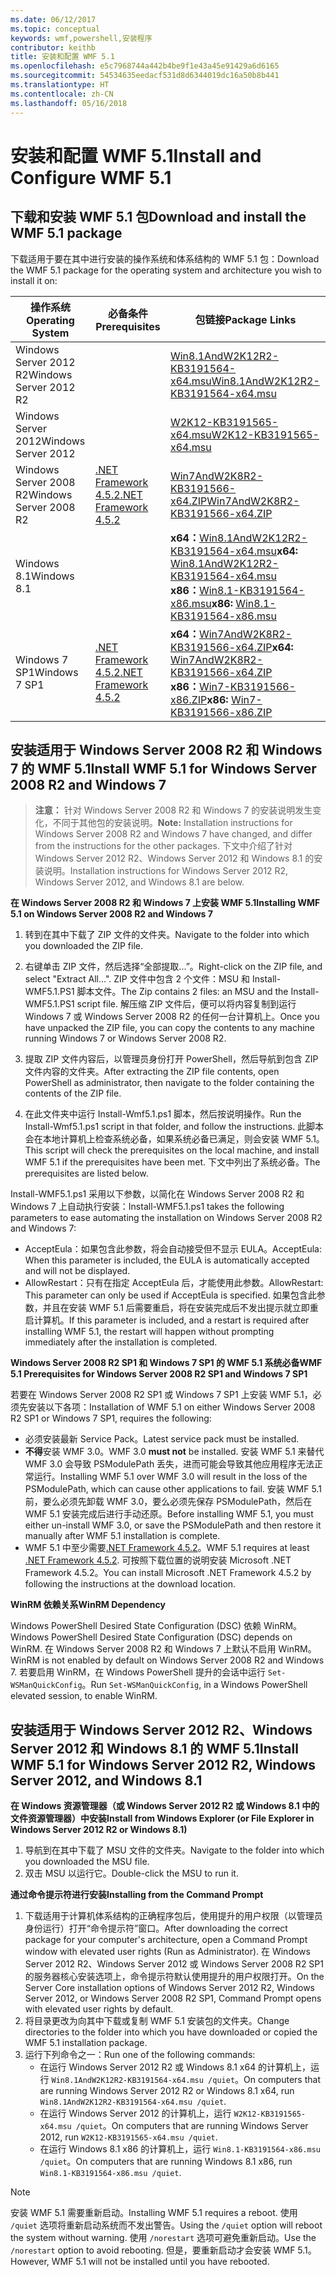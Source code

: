```yaml
---
ms.date: 06/12/2017
ms.topic: conceptual
keywords: wmf,powershell,安装程序
contributor: keithb
title: 安装和配置 WMF 5.1
ms.openlocfilehash: e5c7968744a442b4be9f1e43a45e91429a6d6165
ms.sourcegitcommit: 54534635eedacf531d8d6344019dc16a50b8b441
ms.translationtype: HT
ms.contentlocale: zh-CN
ms.lasthandoff: 05/16/2018
---
```

# <a name="install-and-configure-wmf-51"></a><span data-ttu-id="93cc3-103">安装和配置 WMF 5.1</span><span class="sxs-lookup"><span data-stu-id="93cc3-103">Install and Configure WMF 5.1</span></span> #


## <a name="download-and-install-the-wmf-51-package"></a><span data-ttu-id="93cc3-104">下载和安装 WMF 5.1 包</span><span class="sxs-lookup"><span data-stu-id="93cc3-104">Download and install the WMF 5.1 package</span></span>

<span data-ttu-id="93cc3-105">下载适用于要在其中进行安装的操作系统和体系结构的 WMF 5.1 包：</span><span class="sxs-lookup"><span data-stu-id="93cc3-105">Download the WMF 5.1 package for the operating system and architecture you wish to install it on:</span></span>

| <span data-ttu-id="93cc3-106">操作系统</span><span class="sxs-lookup"><span data-stu-id="93cc3-106">Operating System</span></span>       | <span data-ttu-id="93cc3-107">必备条件</span><span class="sxs-lookup"><span data-stu-id="93cc3-107">Prerequisites</span></span>           | <span data-ttu-id="93cc3-108">包链接</span><span class="sxs-lookup"><span data-stu-id="93cc3-108">Package Links</span></span>                          |
|------------------------|-------------------------|----------------------------------------|
| <span data-ttu-id="93cc3-109">Windows Server 2012 R2</span><span class="sxs-lookup"><span data-stu-id="93cc3-109">Windows Server 2012 R2</span></span> |                         | <span data-ttu-id="93cc3-110">[Win8.1AndW2K12R2-KB3191564-x64.msu][]</span><span class="sxs-lookup"><span data-stu-id="93cc3-110">[Win8.1AndW2K12R2-KB3191564-x64.msu][]</span></span> |
| <span data-ttu-id="93cc3-111">Windows Server 2012</span><span class="sxs-lookup"><span data-stu-id="93cc3-111">Windows Server 2012</span></span>    |                         | <span data-ttu-id="93cc3-112">[W2K12-KB3191565-x64.msu][]</span><span class="sxs-lookup"><span data-stu-id="93cc3-112">[W2K12-KB3191565-x64.msu][]</span></span>            |
| <span data-ttu-id="93cc3-113">Windows Server 2008 R2</span><span class="sxs-lookup"><span data-stu-id="93cc3-113">Windows Server 2008 R2</span></span> | <span data-ttu-id="93cc3-114">[.NET Framework 4.5.2][]</span><span class="sxs-lookup"><span data-stu-id="93cc3-114">[.NET Framework 4.5.2][]</span></span>| <span data-ttu-id="93cc3-115">[Win7AndW2K8R2-KB3191566-x64.ZIP][]</span><span class="sxs-lookup"><span data-stu-id="93cc3-115">[Win7AndW2K8R2-KB3191566-x64.ZIP][]</span></span>    |
| <span data-ttu-id="93cc3-116">Windows 8.1</span><span class="sxs-lookup"><span data-stu-id="93cc3-116">Windows 8.1</span></span>            |                         | <span data-ttu-id="93cc3-117">**x64：**[Win8.1AndW2K12R2-KB3191564-x64.msu][]</span><span class="sxs-lookup"><span data-stu-id="93cc3-117">**x64:** [Win8.1AndW2K12R2-KB3191564-x64.msu][]</span></span></br><span data-ttu-id="93cc3-118">**x86：**[Win8.1-KB3191564-x86.msu][]</span><span class="sxs-lookup"><span data-stu-id="93cc3-118">**x86:** [Win8.1-KB3191564-x86.msu][]</span></span> |
| <span data-ttu-id="93cc3-119">Windows 7 SP1</span><span class="sxs-lookup"><span data-stu-id="93cc3-119">Windows 7 SP1</span></span>          | <span data-ttu-id="93cc3-120">[.NET Framework 4.5.2][]</span><span class="sxs-lookup"><span data-stu-id="93cc3-120">[.NET Framework 4.5.2][]</span></span>| <span data-ttu-id="93cc3-121">**x64：**[Win7AndW2K8R2-KB3191566-x64.ZIP][]</span><span class="sxs-lookup"><span data-stu-id="93cc3-121">**x64:** [Win7AndW2K8R2-KB3191566-x64.ZIP][]</span></span></br><span data-ttu-id="93cc3-122">**x86：**[Win7-KB3191566-x86.ZIP][]</span><span class="sxs-lookup"><span data-stu-id="93cc3-122">**x86:** [Win7-KB3191566-x86.ZIP][]</span></span> |

[.NET Framework 4.5.2]: https://www.microsoft.com/download/details.aspx?id=42642
[W2K12-KB3191565-x64.msu]: https://go.microsoft.com/fwlink/?linkid=839513
[Win7-KB3191566-x86.ZIP]: https://go.microsoft.com/fwlink/?linkid=839522
[Win7AndW2K8R2-KB3191566-x64.ZIP]: https://go.microsoft.com/fwlink/?linkid=839523
[Win8.1-KB3191564-x86.msu]: https://go.microsoft.com/fwlink/?linkid=839521
[Win8.1AndW2K12R2-KB3191564-x64.msu]: https://go.microsoft.com/fwlink/?linkid=839516

## <a name="install-wmf-51-for-windows-server-2008-r2-and-windows-7"></a><span data-ttu-id="93cc3-129">安装适用于 Windows Server 2008 R2 和 Windows 7 的 WMF 5.1</span><span class="sxs-lookup"><span data-stu-id="93cc3-129">Install WMF 5.1 for Windows Server 2008 R2 and Windows 7</span></span>

> <span data-ttu-id="93cc3-130">**注意：** 针对 Windows Server 2008 R2 和 Windows 7 的安装说明发生变化，不同于其他包的安装说明。</span><span class="sxs-lookup"><span data-stu-id="93cc3-130">**Note:** Installation instructions for Windows Server 2008 R2 and Windows 7 have changed, and differ from the instructions for the other packages.</span></span> <span data-ttu-id="93cc3-131">下文中介绍了针对 Windows Server 2012 R2、Windows Server 2012 和 Windows 8.1 的安装说明。</span><span class="sxs-lookup"><span data-stu-id="93cc3-131">Installation instructions for Windows Server 2012 R2, Windows Server 2012, and Windows 8.1 are below.</span></span>

<span data-ttu-id="93cc3-132">**在 Windows Server 2008 R2 和 Windows 7 上安装 WMF 5.1**</span><span class="sxs-lookup"><span data-stu-id="93cc3-132">**Installing WMF 5.1 on Windows Server 2008 R2 and Windows 7**</span></span>

1. <span data-ttu-id="93cc3-133">转到在其中下载了 ZIP 文件的文件夹。</span><span class="sxs-lookup"><span data-stu-id="93cc3-133">Navigate to the folder into which you downloaded the ZIP file.</span></span>

2. <span data-ttu-id="93cc3-134">右键单击 ZIP 文件，然后选择“全部提取...”。</span><span class="sxs-lookup"><span data-stu-id="93cc3-134">Right-click on the ZIP file, and select "Extract All...".</span></span> <span data-ttu-id="93cc3-135">ZIP 文件中包含 2 个文件：MSU 和 Install-WMF5.1.PS1 脚本文件。</span><span class="sxs-lookup"><span data-stu-id="93cc3-135">The Zip contains 2 files: an MSU and the Install-WMF5.1.PS1 script file.</span></span>
<span data-ttu-id="93cc3-136">解压缩 ZIP 文件后，便可以将内容复制到运行 Windows 7 或 Windows Server 2008 R2 的任何一台计算机上。</span><span class="sxs-lookup"><span data-stu-id="93cc3-136">Once you have unpacked the ZIP file, you can copy the contents to any machine running Windows 7 or Windows Server 2008 R2.</span></span>

3. <span data-ttu-id="93cc3-137">提取 ZIP 文件内容后，以管理员身份打开 PowerShell，然后导航到包含 ZIP 文件内容的文件夹。</span><span class="sxs-lookup"><span data-stu-id="93cc3-137">After extracting the ZIP file contents, open PowerShell as administrator, then navigate to the folder containing the contents of the ZIP file.</span></span>

4. <span data-ttu-id="93cc3-138">在此文件夹中运行 Install-Wmf5.1.ps1 脚本，然后按说明操作。</span><span class="sxs-lookup"><span data-stu-id="93cc3-138">Run the Install-Wmf5.1.ps1 script in that folder, and follow the instructions.</span></span> <span data-ttu-id="93cc3-139">此脚本会在本地计算机上检查系统必备，如果系统必备已满足，则会安装 WMF 5.1。</span><span class="sxs-lookup"><span data-stu-id="93cc3-139">This script will check the prerequisites on the local machine, and install WMF 5.1 if the prerequisites have been met.</span></span> <span data-ttu-id="93cc3-140">下文中列出了系统必备。</span><span class="sxs-lookup"><span data-stu-id="93cc3-140">The prerequisites are listed below.</span></span>

<span data-ttu-id="93cc3-141">Install-WMF5.1.ps1 采用以下参数，以简化在 Windows Server 2008 R2 和 Windows 7 上自动执行安装：</span><span class="sxs-lookup"><span data-stu-id="93cc3-141">Install-WMF5.1.ps1 takes the following parameters to ease automating the installation on Windows Server 2008 R2 and Windows 7:</span></span>

- <span data-ttu-id="93cc3-142">AcceptEula：如果包含此参数，将会自动接受但不显示 EULA。</span><span class="sxs-lookup"><span data-stu-id="93cc3-142">AcceptEula: When this parameter is included, the EULA is automatically accepted and will not be displayed.</span></span>
- <span data-ttu-id="93cc3-143">AllowRestart：只有在指定 AcceptEula 后，才能使用此参数。</span><span class="sxs-lookup"><span data-stu-id="93cc3-143">AllowRestart: This parameter can only be used if AcceptEula is specified.</span></span> <span data-ttu-id="93cc3-144">如果包含此参数，并且在安装 WMF 5.1 后需要重启，将在安装完成后不发出提示就立即重启计算机。</span><span class="sxs-lookup"><span data-stu-id="93cc3-144">If this parameter is included, and a restart is required after installing WMF 5.1, the restart will happen without prompting immediately after the installation is completed.</span></span>

<span data-ttu-id="93cc3-145">**Windows Server 2008 R2 SP1 和 Windows 7 SP1 的 WMF 5.1 系统必备**</span><span class="sxs-lookup"><span data-stu-id="93cc3-145">**WMF 5.1 Prerequisites for Windows Server 2008 R2 SP1 and Windows 7 SP1**</span></span>

<span data-ttu-id="93cc3-146">若要在 Windows Server 2008 R2 SP1 或 Windows 7 SP1 上安装 WMF 5.1，必须先安装以下各项：</span><span class="sxs-lookup"><span data-stu-id="93cc3-146">Installation of WMF 5.1 on either Windows Server 2008 R2 SP1 or Windows 7 SP1, requires the following:</span></span>
- <span data-ttu-id="93cc3-147">必须安装最新 Service Pack。</span><span class="sxs-lookup"><span data-stu-id="93cc3-147">Latest service pack must be installed.</span></span>
- <span data-ttu-id="93cc3-148">**不得**安装 WMF 3.0。</span><span class="sxs-lookup"><span data-stu-id="93cc3-148">WMF 3.0 **must not** be installed.</span></span> <span data-ttu-id="93cc3-149">安装 WMF 5.1 来替代 WMF 3.0 会导致 PSModulePath 丢失，进而可能会导致其他应用程序无法正常运行。</span><span class="sxs-lookup"><span data-stu-id="93cc3-149">Installing WMF 5.1 over WMF 3.0 will result in the loss of the PSModulePath, which can cause other applications to fail.</span></span> <span data-ttu-id="93cc3-150">安装 WMF 5.1 前，要么必须先卸载 WMF 3.0，要么必须先保存 PSModulePath，然后在 WMF 5.1 安装完成后进行手动还原。</span><span class="sxs-lookup"><span data-stu-id="93cc3-150">Before installing WMF 5.1, you must either un-install WMF 3.0, or save the PSModulePath and then restore it manually after WMF 5.1 installation is complete.</span></span>
- <span data-ttu-id="93cc3-151">WMF 5.1 中至少需要[.NET Framework 4.5.2](https://www.microsoft.com/en-ca/download/details.aspx?id=42642)。</span><span class="sxs-lookup"><span data-stu-id="93cc3-151">WMF 5.1 requires at least [.NET Framework 4.5.2](https://www.microsoft.com/en-ca/download/details.aspx?id=42642).</span></span>
<span data-ttu-id="93cc3-152">可按照下载位置的说明安装 Microsoft .NET Framework 4.5.2。</span><span class="sxs-lookup"><span data-stu-id="93cc3-152">You can install Microsoft .NET Framework 4.5.2 by following the instructions at the download location.</span></span>

<span data-ttu-id="93cc3-153">**WinRM 依赖关系**</span><span class="sxs-lookup"><span data-stu-id="93cc3-153">**WinRM Dependency**</span></span>

<span data-ttu-id="93cc3-154">Windows PowerShell Desired State Configuration (DSC) 依赖 WinRM。</span><span class="sxs-lookup"><span data-stu-id="93cc3-154">Windows PowerShell Desired State Configuration (DSC) depends on WinRM.</span></span>
<span data-ttu-id="93cc3-155">在 Windows Server 2008 R2 和 Windows 7 上默认不启用 WinRM。</span><span class="sxs-lookup"><span data-stu-id="93cc3-155">WinRM is not enabled by default on Windows Server 2008 R2 and Windows 7.</span></span>
<span data-ttu-id="93cc3-156">若要启用 WinRM，在 Windows PowerShell 提升的会话中运行 `Set-WSManQuickConfig`。</span><span class="sxs-lookup"><span data-stu-id="93cc3-156">Run `Set-WSManQuickConfig`, in a Windows PowerShell elevated session, to enable WinRM.</span></span>


## <a name="install-wmf-51-for-windows-server-2012-r2-windows-server-2012-and-windows-81"></a><span data-ttu-id="93cc3-157">安装适用于 Windows Server 2012 R2、Windows Server 2012 和 Windows 8.1 的 WMF 5.1</span><span class="sxs-lookup"><span data-stu-id="93cc3-157">Install WMF 5.1 for Windows Server 2012 R2, Windows Server 2012, and Windows 8.1</span></span>
<span data-ttu-id="93cc3-158">**在 Windows 资源管理器（或 Windows Server 2012 R2 或 Windows 8.1 中的文件资源管理器）中安装**</span><span class="sxs-lookup"><span data-stu-id="93cc3-158">**Install from Windows Explorer (or File Explorer in Windows Server 2012 R2 or Windows 8.1)**</span></span>

1. <span data-ttu-id="93cc3-159">导航到在其中下载了 MSU 文件的文件夹。</span><span class="sxs-lookup"><span data-stu-id="93cc3-159">Navigate to the folder into which you downloaded the MSU file.</span></span>
2. <span data-ttu-id="93cc3-160">双击 MSU 以运行它。</span><span class="sxs-lookup"><span data-stu-id="93cc3-160">Double-click the MSU to run it.</span></span>

<span data-ttu-id="93cc3-161">**通过命令提示符进行安装**</span><span class="sxs-lookup"><span data-stu-id="93cc3-161">**Installing from the Command Prompt**</span></span>

1. <span data-ttu-id="93cc3-162">下载适用于计算机体系结构的正确程序包后，使用提升的用户权限（以管理员身份运行）打开“命令提示符”窗口。</span><span class="sxs-lookup"><span data-stu-id="93cc3-162">After downloading the correct package for your computer's architecture, open a Command Prompt window with elevated user rights (Run as Administrator).</span></span> <span data-ttu-id="93cc3-163">在 Windows Server 2012 R2、Windows Server 2012 或 Windows Server 2008 R2 SP1 的服务器核心安装选项上，命令提示符默认使用提升的用户权限打开。</span><span class="sxs-lookup"><span data-stu-id="93cc3-163">On the Server Core installation options of Windows Server 2012 R2, Windows Server 2012, or Windows Server 2008 R2 SP1, Command Prompt opens with elevated user rights by default.</span></span>
2. <span data-ttu-id="93cc3-164">将目录更改为向其中下载或复制 WMF 5.1 安装包的文件夹。</span><span class="sxs-lookup"><span data-stu-id="93cc3-164">Change directories to the folder into which you have downloaded or copied the WMF 5.1 installation package.</span></span>
3. <span data-ttu-id="93cc3-165">运行下列命令之一：</span><span class="sxs-lookup"><span data-stu-id="93cc3-165">Run one of the following commands:</span></span>
   - <span data-ttu-id="93cc3-166">在运行 Windows Server 2012 R2 或 Windows 8.1 x64 的计算机上，运行 `Win8.1AndW2K12R2-KB3191564-x64.msu /quiet`。</span><span class="sxs-lookup"><span data-stu-id="93cc3-166">On computers that are running Windows Server 2012 R2 or Windows 8.1 x64, run `Win8.1AndW2K12R2-KB3191564-x64.msu /quiet`.</span></span>
   - <span data-ttu-id="93cc3-167">在运行 Windows Server 2012 的计算机上，运行 `W2K12-KB3191565-x64.msu /quiet`。</span><span class="sxs-lookup"><span data-stu-id="93cc3-167">On computers that are running Windows Server 2012, run `W2K12-KB3191565-x64.msu /quiet`.</span></span>
   - <span data-ttu-id="93cc3-168">在运行 Windows 8.1 x86 的计算机上，运行 `Win8.1-KB3191564-x86.msu /quiet`。</span><span class="sxs-lookup"><span data-stu-id="93cc3-168">On computers that are running Windows 8.1 x86, run `Win8.1-KB3191564-x86.msu /quiet`.</span></span>

> [!NOTE]
> <span data-ttu-id="93cc3-169">安装 WMF 5.1 需要重新启动。</span><span class="sxs-lookup"><span data-stu-id="93cc3-169">Installing WMF 5.1 requires a reboot.</span></span> <span data-ttu-id="93cc3-170">使用 `/quiet` 选项将重新启动系统而不发出警告。</span><span class="sxs-lookup"><span data-stu-id="93cc3-170">Using the `/quiet` option will reboot the system without warning.</span></span>
> <span data-ttu-id="93cc3-171">使用 `/norestart` 选项可避免重新启动。</span><span class="sxs-lookup"><span data-stu-id="93cc3-171">Use the `/norestart` option to avoid rebooting.</span></span> <span data-ttu-id="93cc3-172">但是，要重新启动才会安装 WMF 5.1。</span><span class="sxs-lookup"><span data-stu-id="93cc3-172">However, WMF 5.1 will not be installed until you have rebooted.</span></span>

